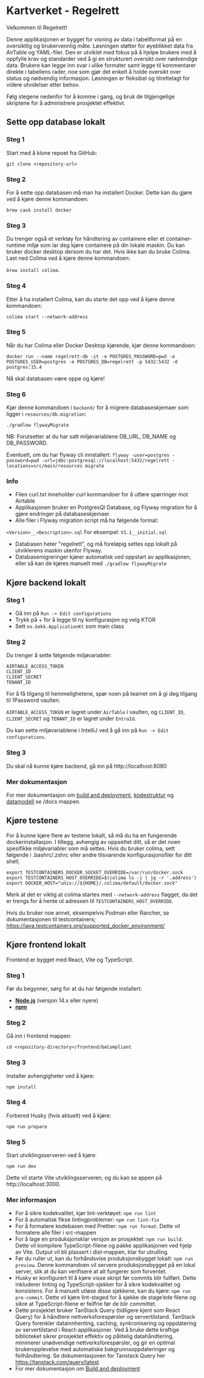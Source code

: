 # Kartverket - Regelrett

Velkommen til Regelrett!

Denne applikasjonen er bygget for visning av data i tabellformat på en oversiktlig og brukervennlig måte. Løsningen støtter for øyeblikket
data fra AirTable og YAML-filer. Den er utviklet med fokus på å hjelpe brukere med å oppfylle krav og standarder ved å gi
en strukturert oversikt over nødvendige data. Brukere kan legge inn svar i ulike formater samt legge til kommentarer
direkte i tabellens rader, noe som gjør det enkelt å holde oversikt over status og nødvendig informasjon. Løsningen er
fleksibel og tilrettelagt for videre utvidelser etter behov.

Følg stegene nedenfor for å komme i gang, og bruk de tilgjengelige skriptene for å administrere prosjektet effektivt.

## Sette opp database lokalt
### Steg 1
Start med å klone repoet fra GitHub:

`git clone <repository-url>`

### Steg 2
For å sette opp databasen må man ha installert Docker. Dette kan du gjøre ved å kjøre denne kommandoen:

`brew cask install docker`

### Steg 3
Du trenger også et verktøy for håndtering av containere eller et container-runtime miljø som lar deg kjøre containere på din lokale maskin.
Du kan bruker docker desktop dersom du har det. Hvis ikke kan du bruke Colima. Last ned Colima ved å kjøre denne kommandoen:

`brew install colima`.

### Steg 4
Etter å ha installert Colima, kan du starte det opp ved å kjøre denne kommandoen:

`colima start --network-address`

### Steg 5
Når du har Colima eller Docker Desktop kjørende, kjør denne kommandoen:

`docker run --name regelrett-db -it -e POSTGRES_PASSWORD=pwd -e POSTGRES_USER=postgres -e POSTGRES_DB=regelrett -p 5432:5432 -d postgres:15.4`

Nå skal databasen være oppe og kjøre!

### Steg 6
Kjør denne kommandoen i `backend/` for å migrere databaseskjemaer som ligger i `resources/db.migration`:

`./gradlew flywayMigrate`

NB: Forutsetter at du har satt miljøvariablene DB_URL, DB_NAME og DB_PASSWORD.

Eventuelt, om du har flyway cli innstallert:
`flyway -user=postgres -password=pwd -url=jdbc:postgresql://localhost:5432/regelrett -locations=src/main/resources migrate`

### Info
- Filen curl.txt inneholder curl kommandoer for å utføre spørringer mot Airtable
- Applikasjonen bruker en PostgresQl Database, og Flyway migration for å gjøre endringer på databaseskjemaer.
- Alle filer i Flyway migration script må ha følgende format:

`<Version>__<Description>.sql` For eksempel: `V1.1__initial.sql`

- Databasen heter "regelrett", og må foreløpig settes opp lokalt på utviklerens maskin utenfor Flyway.
- Databasemigreringer kjører automatisk ved oppstart av applikasjonen, eller så kan de kjøres manuelt med `./gradlew flywayMigrate`


## Kjøre backend lokalt

### Steg 1
- Gå inn på `Run -> Edit configurations`
- Trykk på + for å legge til ny konfigurasjon og velg KTOR
- Sett `no.bekk.ApplicationKt` som main class

### Steg 2
Du trenger å sette følgende miljøvariabler:
```
AIRTABLE_ACCESS_TOKEN
CLIENT_ID
CLIENT_SECRET
TENANT_ID
```
For å få tilgang til hemmelighetene, spør noen på teamet om å gi deg tilgang til 1Password vaulten.

`AIRTABLE_ACCESS_TOKEN` er lagret under `AirTable` i vaulten, og `CLIENT_ID`, `CLIENT_SECRET`
og `TENANT_ID` er lagret under `EntraId`.

Du kan sette miljøvariablene i IntelliJ ved å gå inn på `Run -> Edit configurations`.

### Steg 3
Du skal nå kunne kjøre backend, gå inn på http://localhost:8080

### Mer dokumentasjon
For mer dokumentasjon om [build and deployment](./docs/build-and-deployment.md), [kodestruktur](./docs/code-structure.md) og
[datamodell](./docs/data-model.md) se /docs mappen.

## Kjøre testene

For å kunne kjøre flere av testene lokalt, så må du ha en fungerende dockerinstallasjon.
I tillegg, avhengig av oppsettet ditt, så er det noen spesifikke miljøvariabler som må settes.
Hvis du bruker colima, sett følgende i .bashrc/.zshrc eller andre tilsvarende konfigurasjonsfiler for ditt shell;
```shell
export TESTCONTAINERS_DOCKER_SOCKET_OVERRIDE=/var/run/docker.sock
export TESTCONTAINERS_HOST_OVERRIDE=$(colima ls -j | jq -r '.address')
export DOCKER_HOST="unix://${HOME}/.colima/default/docker.sock"
```

Merk at det er viktig at colima startes med `--network-address` flagget, da det er trengs for å hente ut adressen til `TESTCONTAINERS_HOST_OVERRIDE`.

Hvis du bruker noe annet, eksempelvis Podman eller Rancher, se dokumentasjonen til testcontainers;
https://java.testcontainers.org/supported_docker_environment/

## Kjøre frontend lokalt
Frontend er bygget med React, Vite og TypeScript.

### Steg 1
Før du begynner, sørg for at du har følgende installert:

- **[Node.js](https://nodejs.org)** (versjon 14.x eller nyere)
- **[npm](https://www.npmjs.com/get-npm)**

### Steg 2
Gå inn i frontend mappen:

`cd <repository-directory>/frontend/beCompliant`

### Steg 3
Installer avhengigheter ved å kjøre:

`npm install`

### Steg 4
Forbered Husky (hvis aktuelt) ved å kjøre:

`npm run prepare`

### Steg 5
Start utviklingsserveren ved å kjøre:

`npm run dev`

Dette vil starte Vite utviklingsserveren, og du kan se appen på http://localhost:3000.

### Mer informasjon
- For å sikre kodekvalitet, kjør lint-verktøyet: `npm run lint`
- For å automatisk fikse lintingproblemer: `npm run lint-fix`
- For å formatere kodebasen med Prettier: `npm run format`. Dette vil formatere alle filer i src-mappen
- For å lage en produksjonsklar versjon av prosjektet: `npm run build`. Dette vil kompilere TypeScript-filene og
pakke applikasjonen ved hjelp av Vite. Output vil bli plassert i dist-mappen, klar for utrulling.
- Før du ruller ut, kan du forhåndsvise produksjonsbygget lokalt: `npm run preview`. Denne kommandoen vil servere
produksjonsbygget på en lokal server, slik at du kan verifisere at alt fungerer som forventet.
- Husky er konfigurert til å kjøre visse skript før commits blir fullført. Dette inkluderer linting og TypeScript-sjekker
for å sikre kodekvalitet og konsistens. For å manuelt utløse disse sjekkene, kan du kjøre: `npm run pre-commit`.
Dette vil kjøre lint-staged for å sjekke de stage’ede filene og sikre at TypeScript-filene er feilfrie før de blir
committet.
- Dette prosjektet bruker TanStack Query (tidligere kjent som React Query) for å håndtere nettverksforespørsler og
servertilstand. TanStack Query forenkler datainnhenting, caching, synkronisering og oppdatering av servertilstand i
React-applikasjoner. Ved å bruke dette kraftige biblioteket sikrer prosjektet effektiv og pålitelig datahåndtering,
minimerer unødvendige nettverksforespørsler, og gir en optimal brukeropplevelse med automatiske bakgrunnsoppdateringer
og feilhåndtering. Se dokumentasjonen for Tanstack Query her https://tanstack.com/query/latest
- For mer dokumentasjon om [Build and deployment](./docs/build-and-deployment.md)
